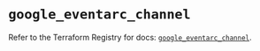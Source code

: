 # `google_eventarc_channel`

Refer to the Terraform Registry for docs: [`google_eventarc_channel`](https://registry.terraform.io/providers/hashicorp/google/6.29.0/docs/resources/eventarc_channel).
